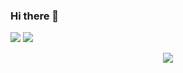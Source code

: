 ### Hi there 👋

<!--
**inathlia/inathlia** is a ✨ _special_ ✨ repository because its `README.md` (this file) appears on your GitHub profile.

Here are some ideas to get you started:

- 🔭 I’m currently working on ...
- 🌱 I’m currently learning ...
- 👯 I’m looking to collaborate on ...
- 🤔 I’m looking for help with ...
- 💬 Ask me about ...
- 📫 How to reach me: ...
- 😄 Pronouns: ...
- ⚡ Fun fact: ...
-->

<!-- <p align="center">
 <img align="center" src="https://github-readme-stats.vercel.app/api?username=inathlia&theme=tokyonight&show_icons=true" alt="Nath's github stats" />
 <img align="center" src="https://github-readme-stats.vercel.app/api/top-langs/?username=inathlia&layout=compact&theme=tokyonight" />
</p>

<p align="center">
 <img align="center" scr="https://github-readme-streak-stats.herokuapp.com/?user=inathlia&show_icons=true&locale=en&layout=compact&theme=tokyonight&line_height=0" />
[![GitHub Streak](http://github-readme-streak-stats.herokuapp.com?user=inathlia&theme=tokyonight&date_format=j%20M%5B%20Y%5D)](https://git.io/streak-stats)
</p>
 -->
 
 <p display="inline" justify-content="space-around">
  <img  src = "https://github-readme-stats.vercel.app/api?username=inathlia&show_icons=true&theme=tokyonight&line_height=27">
  <img src = "https://github-readme-stats.vercel.app/api/top-langs/?username=inathlia&theme=tokyonight&layout=compact">
</p>

<p align = "center">
 <img  src="https://github-readme-streak-stats.herokuapp.com/?user=inathlia&show_icons=true&locale=en&layout=compact&theme=tokyonight&line_height=0" />
</p>
